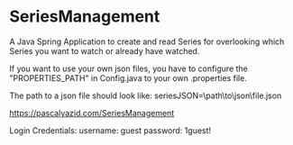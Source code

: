 # SeriesManagement
A Java Spring Application to create and read Series for overlooking which Series you want to watch or already have watched.

If you want to use your own json files, you have to configure the "PROPERTIES_PATH" in Config.java to your own .properties file.

The path to a json file should look like: seriesJSON=\path\to\json\file.json

https://pascalyazid.com/SeriesManagement

Login Credentials:
username: guest
password: 1guest!
